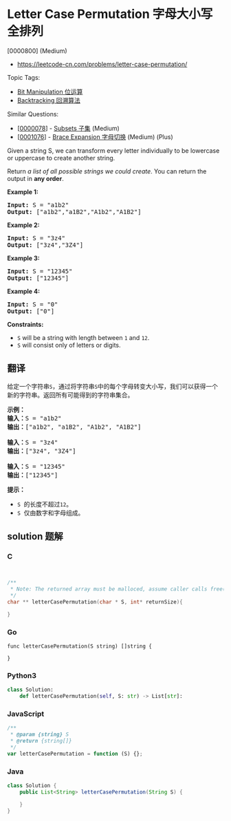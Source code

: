 # Letter Case Permutation 字母大小写全排列

[0000800] (Medium)

- https://leetcode-cn.com/problems/letter-case-permutation/

Topic Tags:

- [Bit Manipulation 位运算](https://leetcode-cn.com/tag/bit-manipulation/)
- [Backtracking 回溯算法](https://leetcode-cn.com/tag/backtracking/)

Similar Questions:

- [[0000078](https://leetcode-cn.com/problems/subsets/)] - [Subsets 子集](./0000078.subsets.md) (Medium)
- [[0001076](https://leetcode-cn.com/problems/brace-expansion/)] - [Brace Expansion 字母切换](./0001076.brace-expansion.md) (Medium) (Plus)

Given a string S, we can transform every letter individually to be lowercase or uppercase to create another string.

Return _a list of all possible strings we could create_. You can return the output in **any order**.

**Example 1:**

<pre><strong>Input:</strong> S = "a1b2"
<strong>Output:</strong> ["a1b2","a1B2","A1b2","A1B2"]
</pre>

**Example 2:**

<pre><strong>Input:</strong> S = "3z4"
<strong>Output:</strong> ["3z4","3Z4"]
</pre>

**Example 3:**

<pre><strong>Input:</strong> S = "12345"
<strong>Output:</strong> ["12345"]
</pre>

**Example 4:**

<pre><strong>Input:</strong> S = "0"
<strong>Output:</strong> ["0"]
</pre>

**Constraints:**

- `S` will be a string with length between `1` and `12`.
- `S` will consist only of letters or digits.

## 翻译

给定一个字符串`S`，通过将字符串`S`中的每个字母转变大小写，我们可以获得一个新的字符串。返回所有可能得到的字符串集合。

<pre><strong>示例：</strong>
<strong>输入：</strong>S = "a1b2"
<strong>输出：</strong>["a1b2", "a1B2", "A1b2", "A1B2"]

<strong>输入：</strong>S = "3z4"
<strong>输出：</strong>["3z4", "3Z4"]

<strong>输入：</strong>S = "12345"
<strong>输出：</strong>["12345"]
</pre>

**提示：**

- `S`  的长度不超过`12`。
- `S`  仅由数字和字母组成。

## solution 题解

### C

```c


/**
 * Note: The returned array must be malloced, assume caller calls free().
 */
char ** letterCasePermutation(char * S, int* returnSize){

}
```

### Go

```golang
func letterCasePermutation(S string) []string {

}
```

### Python3

```python
class Solution:
    def letterCasePermutation(self, S: str) -> List[str]:
```

### JavaScript

```javascript
/**
 * @param {string} S
 * @return {string[]}
 */
var letterCasePermutation = function (S) {};
```

### Java

```java
class Solution {
    public List<String> letterCasePermutation(String S) {

    }
}
```
